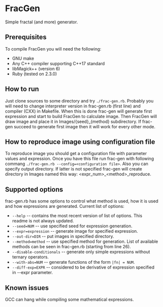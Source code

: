 # FracGen
Simple fractal (and more) generator.

## Prerequisites
To compile FracGen you will need the following:
* GNU make
* Any C++ compiler supporting C++17 standard
* libMagick++ (version 6)
* Ruby (tested on 2.3.0)

## How to run
Just clone sources to some directory and try `./frac-gen.rb`. Probably you will need to change interpreter version in frac-gen.rb (first line) and compiler (CXX) in Makefile. When this is done frac-gen will generate first expression and start to build FracGen to calculate image. Then FracGen will draw image and place it in Images/{seed}_{method} subdirectory. If frac-gen succeed to generate first image then it will work for every other mode.

## How to reproduce image using configuration file
To reproduce image you should get a configuration file with parameter values and expression. Once you have this file run frac-gen with following commang `./frac-gen.rb --config=<configuration file>`. Also you can specify output directory. If latter is not specified frac-gen will create directory in Images named this way: \<expr\_num\>\_\<method\>\_reproduce.

## Supported options
frac-gen.rb has some options to control what method is used, how it is used and how expressions are generated. Current list of options:
* `--help` -- contains the most recent version of list of options. This readme is not always updated.
* `--seed=NUM` -- use specified seed for expression generation.
* `--expr=expression` -- generate image for specified expression.
* `--out-dir=DIR` -- put images in specified directory.
* `--method=method` -- use specified method for generation. List of available methods can be seen in frac-gen.rb (starting from line 26).
* `--disable-conditionals` -- generate only simple expressions without ternary operators.
* `--with-abs=NUM` -- generate functions of the form `|fn| = NUM`.
* `--diff-exp=EXPR` -- considered to be derivative of expression specified in --expr parameter.

## Known issues
GCC can hang while compiling some mathematical expressions.
